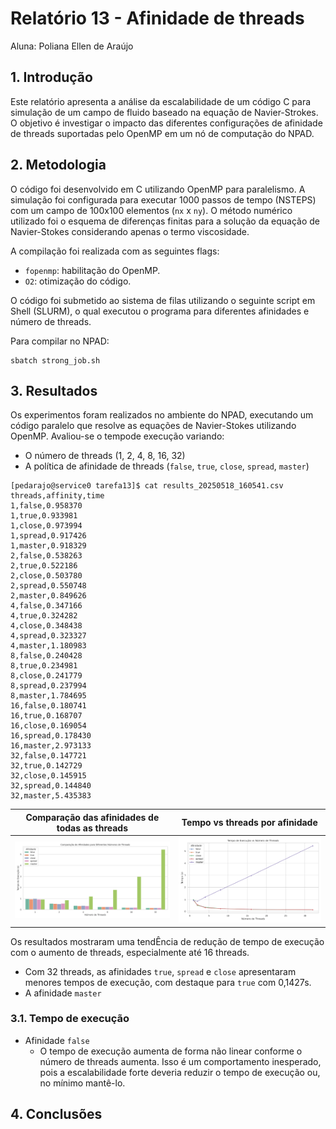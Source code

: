 # Relatório 13 - Afinidade de threads
Aluna: Poliana Ellen de Araújo

## 1. Introdução
Este relatório apresenta a análise da escalabilidade de um código C para simulação de um campo de fluido baseado na equação de Navier-Strokes. O objetivo é investigar o impacto das diferentes configurações de afinidade de threads suportadas pelo OpenMP em um nó de computação do NPAD.

## 2. Metodologia

O código foi desenvolvido em C utilizando OpenMP para paralelismo. A simulação foi configurada para executar 1000 passos de tempo (NSTEPS) com um campo de 100x100 elementos (`nx` x `ny`). O método numérico utilizado foi o esquema de diferenças finitas para a solução da equação de Navier-Stokes considerando apenas o termo viscosidade.

A compilação foi realizada com as seguintes flags:
- `fopenmp`: habilitação do OpenMP.
- `O2`: otimização do código.

O código foi submetido ao sistema de filas utilizando o seguinte script em Shell (SLURM), o qual executou o programa para diferentes afinidades e número de threads.

Para compilar no NPAD:
```
sbatch strong_job.sh
```

## 3. Resultados

Os experimentos foram realizados no ambiente do NPAD, executando um código paralelo que resolve as equações de Navier-Stokes utilizando OpenMP. Avaliou-se o tempode execução variando:
- O número de threads (1, 2, 4, 8, 16, 32)
- A política de afinidade de threads (`false`, `true`, `close`, `spread`, `master`)

```
[pedarajo@service0 tarefa13]$ cat results_20250518_160541.csv
threads,affinity,time
1,false,0.958370
1,true,0.933981
1,close,0.973994
1,spread,0.917426
1,master,0.918329
2,false,0.538263
2,true,0.522186
2,close,0.503780
2,spread,0.550748
2,master,0.849626
4,false,0.347166
4,true,0.324282
4,close,0.348438
4,spread,0.323327
4,master,1.180983
8,false,0.240428
8,true,0.234981
8,close,0.241779
8,spread,0.237994
8,master,1.784695
16,false,0.180741
16,true,0.168707
16,close,0.169054
16,spread,0.178430
16,master,2.973133
32,false,0.147721
32,true,0.142729
32,close,0.145915
32,spread,0.144840
32,master,5.435383
```

|Comparação das afinidades de todas as threads|Tempo vs threads por afinidade|
|-----|-----|
|![Comparação das afinidades de todas as threads](https://github.com/polianaraujo/parallelp/blob/main/tarefa13/graf_afinidade/comparacao_afinidades_todas_threads.png)|![Tempo vs threads por afinidade](https://github.com/polianaraujo/parallelp/blob/main/tarefa13/graf_afinidade/tempo_vs_threads_por_afinidade.png)|

Os resultados mostraram uma tendÊncia de redução de tempo de execução com o aumento de threads, especialmente até 16 threads.

- Com 32 threads, as afinidades `true`, `spread` e `close` apresentaram menores tempos de execução, com destaque para `true` com 0,1427s.
- A afinidade `master `

### 3.1. Tempo de execução
- Afinidade ``false``
    - O tempo de execução aumenta de forma não linear conforme o número de threads aumenta. Isso é um comportamento inesperado, pois a escalabilidade forte deveria reduzir o tempo de execução ou, no mínimo mantê-lo.

## 4. Conclusões